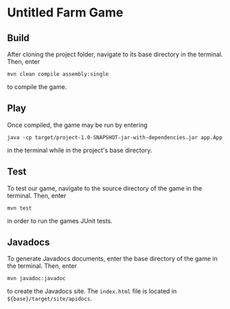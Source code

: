 # Untitled Farm Game

## Build
After cloning the project folder, navigate to its base directory in the terminal. Then, enter
```
mvn clean compile assembly:single
```
to compile the game.

## Play
Once compiled, the game may be run by entering
```
java -cp target/project-1.0-SNAPSHOT-jar-with-dependencies.jar app.App
```
in the terminal while in the project's base directory.

## Test
To test our game, navigate to the source directory of the game in the terminal. Then, enter
```
mvn test
```
in order to run the games JUnit tests.

## Javadocs
To generate Javadocs documents, enter the base directory of the game in the terminal. Then, enter
```
mvn javadoc:javadoc
```
to create the Javadocs site. The `index.html` file is located in `${base}/target/site/apidocs`.